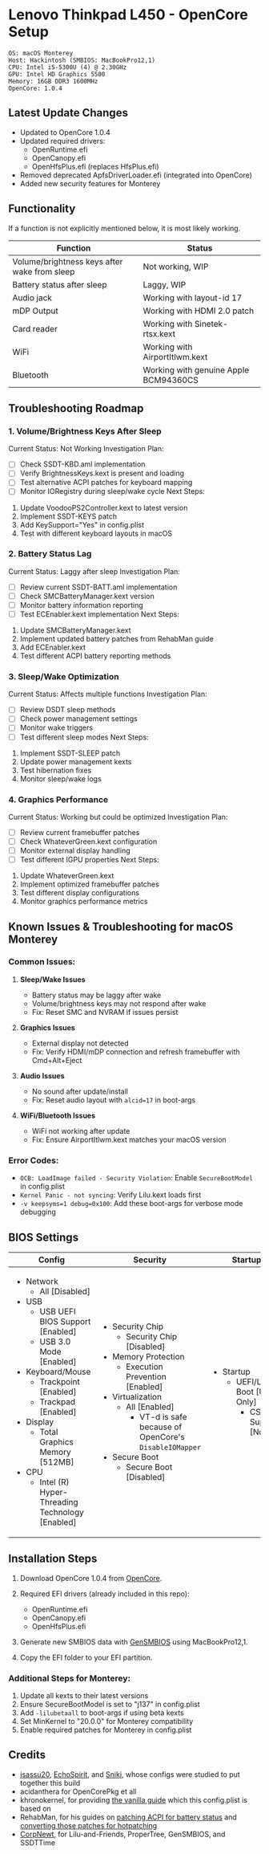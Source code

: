 # Lenovo Thinkpad L450 - OpenCore Setup

```
OS: macOS Monterey
Host: Hackintosh (SMBIOS: MacBookPro12,1)
CPU: Intel i5-5300U (4) @ 2.30GHz
GPU: Intel HD Graphics 5500
Memory: 16GB DDR3 1600MHz
OpenCore: 1.0.4
```

## Latest Update Changes
- Updated to OpenCore 1.0.4
- Updated required drivers:
  - OpenRuntime.efi
  - OpenCanopy.efi
  - OpenHfsPlus.efi (replaces HfsPlus.efi)
- Removed deprecated ApfsDriverLoader.efi (integrated into OpenCore)
- Added new security features for Monterey

## Functionality

If a function is not explicitly mentioned below, it is most likely working.

|Function|Status|
|--------|------|
|Volume/brightness keys after wake from sleep|Not working, WIP|
|Battery status after sleep|Laggy, WIP|
|Audio jack|Working with layout-id 17|
|mDP Output|Working with HDMI 2.0 patch|
|Card reader|Working with Sinetek-rtsx.kext|
|WiFi|Working with AirportItlwm.kext|
|Bluetooth|Working with genuine Apple BCM94360CS|

## Troubleshooting Roadmap

### 1. Volume/Brightness Keys After Sleep
Current Status: Not Working
Investigation Plan:
- [ ] Check SSDT-KBD.aml implementation
- [ ] Verify BrightnessKeys.kext is present and loading
- [ ] Test alternative ACPI patches for keyboard mapping
- [ ] Monitor IORegistry during sleep/wake cycle
Next Steps:
1. Update VoodooPS2Controller.kext to latest version
2. Implement SSDT-KEYS patch
3. Add KeySupport="Yes" in config.plist
4. Test with different keyboard layouts in macOS

### 2. Battery Status Lag
Current Status: Laggy after sleep
Investigation Plan:
- [ ] Review current SSDT-BATT.aml implementation
- [ ] Check SMCBatteryManager.kext version
- [ ] Monitor battery information reporting
- [ ] Test ECEnabler.kext implementation
Next Steps:
1. Update SMCBatteryManager.kext
2. Implement updated battery patches from RehabMan guide
3. Add ECEnabler.kext
4. Test different ACPI battery reporting methods

### 3. Sleep/Wake Optimization
Current Status: Affects multiple functions
Investigation Plan:
- [ ] Review DSDT sleep methods
- [ ] Check power management settings
- [ ] Monitor wake triggers
- [ ] Test different sleep modes
Next Steps:
1. Implement SSDT-SLEEP patch
2. Update power management kexts
3. Test hibernation fixes
4. Monitor sleep/wake logs

### 4. Graphics Performance
Current Status: Working but could be optimized
Investigation Plan:
- [ ] Review current framebuffer patches
- [ ] Check WhateverGreen.kext configuration
- [ ] Monitor external display handling
- [ ] Test different IGPU properties
Next Steps:
1. Update WhateverGreen.kext
2. Implement optimized framebuffer patches
3. Test different display configurations
4. Monitor graphics performance metrics

## Known Issues & Troubleshooting for macOS Monterey

### Common Issues:
1. **Sleep/Wake Issues**
   - Battery status may be laggy after wake
   - Volume/brightness keys may not respond after wake
   - Fix: Reset SMC and NVRAM if issues persist

2. **Graphics Issues**
   - External display not detected
   - Fix: Verify HDMI/mDP connection and refresh framebuffer with Cmd+Alt+Eject

3. **Audio Issues**
   - No sound after update/install
   - Fix: Reset audio layout with `alcid=17` in boot-args

4. **WiFi/Bluetooth Issues**
   - WiFi not working after update
   - Fix: Ensure AirportItlwm.kext matches your macOS version

### Error Codes:
- `OCB: LoadImage failed - Security Violation`: Enable `SecureBootModel` in config.plist
- `Kernel Panic - not syncing`: Verify Lilu.kext loads first
- `-v keepsyms=1 debug=0x100`: Add these boot-args for verbose mode debugging

## BIOS Settings

|Config|Security|Startup|Restart|
|------|--------|-------|-------|
|<ul><li>Network<ul><li>All [Disabled]</li></ul></li><li>USB<ul><li>USB UEFI BIOS Support [Enabled]</li><li>USB 3.0 Mode [Enabled]</li></ul></li><li>Keyboard/Mouse<ul><li>Trackpoint [Enabled]</li><li>Trackpad [Enabled]</li></ul></li><li>Display<ul><li>Total Graphics Memory [512MB]</li></ul></li><li>CPU<ul><li>Intel (R) Hyper-Threading Technology [Enabled]</li></ul></li></ul>|<ul><li>Security Chip<ul><li>Security Chip [Disabled]</li></ul></li><li>Memory Protection<ul><li>Execution Prevention [Enabled]</li></ul></li><li>Virtualization<ul><li>All [Enabled]<ul><li>VT-d is safe because of OpenCore's `DisableIOMapper`</li></ul></li></ul></li><li>Secure Boot<ul><li>Secure Boot [Disabled]</li></ul></li></ul>|<ul><li>Startup<ul><li>UEFI/Legacy Boot [UEFI Only]<ul><li>CSM Support [No]</li></ul></li></ul></li></ul>|<ul><li>Restart<ul><li>OS Optimized Defaults [Enabled]</li></ul></li></ul>|

## Installation Steps

1. Download OpenCore 1.0.4 from [OpenCore](https://github.com/acidanthera/OpenCorePkg/releases).

2. Required EFI drivers (already included in this repo):
   - OpenRuntime.efi
   - OpenCanopy.efi
   - OpenHfsPlus.efi

3. Generate new SMBIOS data with [GenSMBIOS](https://github.com/corpnewt/GenSMBIOS) using MacBookPro12,1.

4. Copy the EFI folder to your EFI partition.

### Additional Steps for Monterey:

1. Update all kexts to their latest versions
2. Ensure SecureBootModel is set to "j137" in config.plist
3. Add `-lilubetaall` to boot-args if using beta kexts
4. Set MinKernel to "20.0.0" for Monterey compatibility
5. Enable required patches for Monterey in config.plist

## Credits

* [jsassu20](https://github.com/jsassu20/Lenovo-T450-Catalina-OpenCore),  [EchoSpirit](https://github.com/EchoEsprit/Hackintosh-Catalina-OpenCore-Lenovo-T450s-efi), and [Sniki](https://www.tonymacx86.com/threads/guide-lenovo-thinkpad-t440s-using-clover-uefi-hotpatch.279492/), whose configs were studied to put together this build
* acidanthera for OpenCorePkg et all
* khronokernel, for providing [the vanilla guide](https://khronokernel-2.gitbook.io/opencore-vanilla-desktop-guide/) which this config.plist is based on
* RehabMan, for his guides on [patching ACPI for battery status](https://www.tonymacx86.com/threads/guide-how-to-patch-dsdt-for-working-battery-status.116102/) and [converting those patches for hotpatching](https://www.tonymacx86.com/threads/guide-using-clover-to-hotpatch-acpi.200137/)
* [CorpNewt](https://github.com/CorpNewt), for Lilu-and-Friends, ProperTree, GenSMBIOS, and SSDTTime